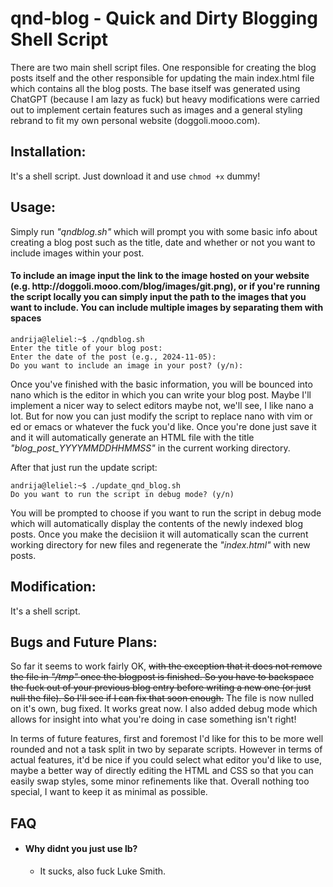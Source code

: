 <h1>qnd-blog - Quick and Dirty Blogging Shell Script</h1>

There are two main shell script files. One responsible for creating the blog posts itself and the other responsible for updating the main index.html file which contains all the blog posts. The base itself was generated using ChatGPT (because I am lazy as fuck) but heavy modifications were carried out to implement certain features such as images and a general styling rebrand to fit my own personal website (doggoli.mooo.com).

<h2>Installation:</h2>

It's a shell script. Just download it and use ```chmod +x``` dummy!

<h2>Usage:</h2> 


Simply run *"qndblog.sh"* which will prompt you with some basic info about creating a blog post such as the title, date and whether or not you want to include images within your post.

<h4>To include an image input the link to the image hosted on your website (e.g. http://doggoli.mooo.com/blog/images/git.png), or if you're running the script locally you can simply input the path to the images that you want to include. You can include multiple images by separating them with spaces</h4>

```
andrija@leliel:~$ ./qndblog.sh
Enter the title of your blog post:
Enter the date of the post (e.g., 2024-11-05):
Do you want to include an image in your post? (y/n):
```

Once you've finished with the basic information, you will be bounced into nano which is the editor in which you can write your blog post. Maybe I'll implement a nicer way to select editors maybe not, we'll see, I like nano a lot. But for now you can just modify the script to replace nano with vim or ed or emacs or whatever the fuck you'd like. Once you're done just save it and it will automatically generate an HTML file with the title *"blog_post_YYYYMMDDHHMMSS"* in the current working directory.

After that just run the update script:

```
andrija@leliel:~$ ./update_qnd_blog.sh
Do you want to run the script in debug mode? (y/n)
```
You will be prompted to choose if you want to run the script in debug mode which will automatically display the contents of the newly indexed blog posts.
Once you make the decisiion it will automatically scan the current working directory for new files and regenerate the *"index.html"* with new posts.


<h2>Modification:</h2>

It's a shell script.

<h2>Bugs and Future Plans:</h2>

So far it seems to work fairly OK, ~~with the exception that it does not remove the file in *"/tmp"* once the blogpost is finished. So you have to backspace the fuck out of your previous blog entry before writing a new one (or just null the file). So I'll see if I can fix that soon enough.~~
The file is now nulled on it's own, bug fixed. It works great now. I also added debug mode which allows for insight into what you're doing in case something isn't right!

In terms of future features, first and foremost I'd like for this to be more well rounded and not a task split in two by separate scripts. However in terms of actual features, it'd be nice if you could select what editor you'd like to use, maybe a better way of directly editing the HTML and CSS so that you can easily swap styles, some minor refinements like that. Overall nothing too special, I want to keep it as minimal as possible.

<h2>FAQ</h2>

- <h4>Why didnt you just use lb?</h4>

  * It sucks, also fuck Luke Smith.

